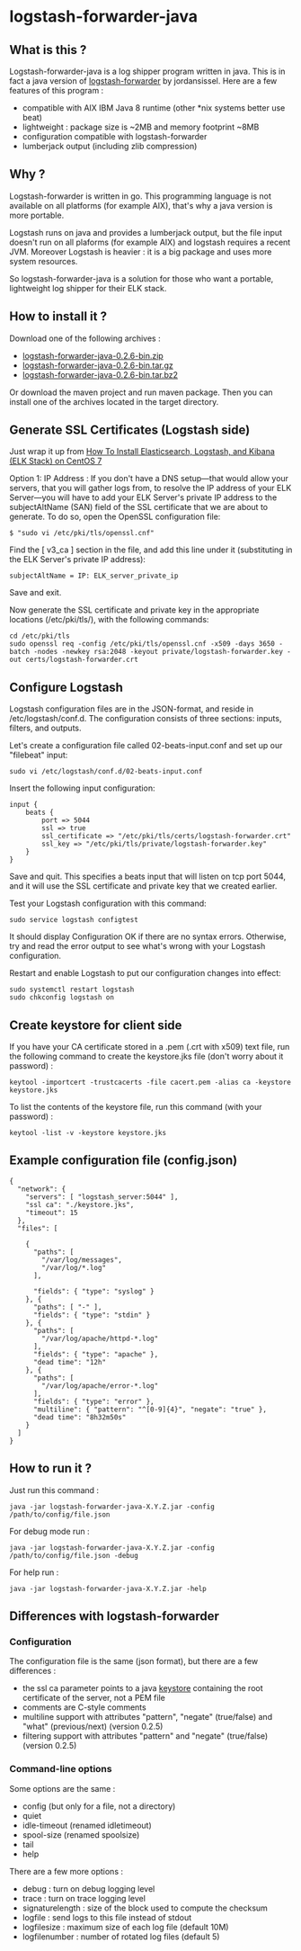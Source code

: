 # logstash-forwarder-java

## What is this ?

Logstash-forwarder-java is a log shipper program written in java. This is in fact a java version of [logstash-forwarder](https://github.com/elasticsearch/logstash-forwarder) by jordansissel.
Here are a few features of this program :
  - compatible with AIX IBM Java 8 runtime (other *nix systems better use beat)
  - lightweight : package size is ~2MB and memory footprint ~8MB
  - configuration compatible with logstash-forwarder
  - lumberjack output (including zlib compression)

## Why ?

Logstash-forwarder is written in go. This programming language is not available on all platforms (for example AIX), that's why a java version is more portable.

Logstash runs on java and provides a lumberjack output, but the file input doesn't run on all plaforms (for example AIX) and logstash requires a recent JVM. Moreover Logstash is heavier : it is a big package and uses more system resources.

So logstash-forwarder-java is a solution for those who want a portable, lightweight log shipper for their ELK stack.

## How to install it ?

Download one of the following archives :
  - [logstash-forwarder-java-0.2.6-bin.zip](https://github.com/netfirms/logstash-forwarder-java/releases/download/0.2.6/logstash-forwarder-java-0.2.6-bin.zip)
  - [logstash-forwarder-java-0.2.6-bin.tar.gz](https://github.com/netfirms/logstash-forwarder-java/releases/download/0.2.6/logstash-forwarder-java-0.2.6-bin.tar.gz)
  - [logstash-forwarder-java-0.2.6-bin.tar.bz2](https://github.com/netfirms/logstash-forwarder-java/releases/download/0.2.6/logstash-forwarder-java-0.2.6-bin.tar.bz2)

Or download the maven project and run maven package. Then you can install one of the archives located in the target directory.

## Generate SSL Certificates (Logstash side) 

Just wrap it up from [How To Install Elasticsearch, Logstash, and Kibana (ELK Stack) on CentOS 7](https://www.digitalocean.com/community/tutorials/how-to-install-elasticsearch-logstash-and-kibana-elk-stack-on-centos-7)

Option 1: IP Address :
If you don't have a DNS setup—that would allow your servers, that you will gather logs from, to resolve the IP address of your ELK Server—you will have to add your ELK Server's private IP address to the subjectAltName (SAN) field of the SSL certificate that we are about to generate. To do so, open the OpenSSL configuration file:

    $ "sudo vi /etc/pki/tls/openssl.cnf"
    
Find the [ v3_ca ] section in the file, and add this line under it (substituting in the ELK Server's private IP address):

    
    subjectAltName = IP: ELK_server_private_ip 
    
Save and exit.

Now generate the SSL certificate and private key in the appropriate locations (/etc/pki/tls/), with the following commands:
    
    cd /etc/pki/tls
    sudo openssl req -config /etc/pki/tls/openssl.cnf -x509 -days 3650 -batch -nodes -newkey rsa:2048 -keyout private/logstash-forwarder.key -out certs/logstash-forwarder.crt
    

## Configure Logstash
Logstash configuration files are in the JSON-format, and reside in /etc/logstash/conf.d. The configuration consists of three sections: inputs, filters, and outputs.

Let's create a configuration file called 02-beats-input.conf and set up our "filebeat" input:


    sudo vi /etc/logstash/conf.d/02-beats-input.conf


Insert the following input configuration:


    input {
        beats {
            port => 5044
            ssl => true
            ssl_certificate => "/etc/pki/tls/certs/logstash-forwarder.crt"
            ssl_key => "/etc/pki/tls/private/logstash-forwarder.key"
        }
    }
    
Save and quit. This specifies a beats input that will listen on tcp port 5044, and it will use the SSL certificate and private key that we created earlier.

Test your Logstash configuration with this command:

    sudo service logstash configtest
    
It should display Configuration OK if there are no syntax errors. Otherwise, try and read the error output to see what's wrong with your Logstash configuration.

Restart and enable Logstash to put our configuration changes into effect:

    sudo systemctl restart logstash
    sudo chkconfig logstash on

## Create keystore for client side
If you have your CA certificate stored in a .pem (.crt with x509) text file, run the following command to create the keystore.jks file (don't worry about it password) :

    keytool -importcert -trustcacerts -file cacert.pem -alias ca -keystore keystore.jks
    
To list the contents of the keystore file, run this command (with your password) :
        
    keytool -list -v -keystore keystore.jks

## Example configuration file (config.json)

    {
      "network": {
        "servers": [ "logstash_server:5044" ],
        "ssl ca": "./keystore.jks",
        "timeout": 15
      },
      "files": [
    
        {
          "paths": [
            "/var/log/messages",
            "/var/log/*.log"
          ],
    
          "fields": { "type": "syslog" }
        }, {
          "paths": [ "-" ],
          "fields": { "type": "stdin" }
        }, {
          "paths": [
            "/var/log/apache/httpd-*.log"
          ],
          "fields": { "type": "apache" },
          "dead time": "12h" 
        }, {
          "paths": [
            "/var/log/apache/error-*.log"
          ],
          "fields": { "type": "error" },
          "multiline": { "pattern": "^[0-9]{4}", "negate": "true" },
          "dead time": "8h32m50s" 
        }
      ]
    } 
    
## How to run it ?

Just run this command :

    java -jar logstash-forwarder-java-X.Y.Z.jar -config /path/to/config/file.json

For debug mode run :

    java -jar logstash-forwarder-java-X.Y.Z.jar -config /path/to/config/file.json -debug

For help run :

    java -jar logstash-forwarder-java-X.Y.Z.jar -help

## Differences with logstash-forwarder

### Configuration

The configuration file is the same (json format), but there are a few differences :
  - the ssl ca parameter points to a java [keystore](https://github.com/didfet/logstash-forwarder-java/blob/master/HOWTO-KEYSTORE.md) containing the root certificate of the server, not a PEM file
  - comments are C-style comments
  - multiline support with attributes "pattern", "negate" (true/false) and "what" (previous/next) (version 0.2.5)
  - filtering support with attributes "pattern" and "negate" (true/false) (version 0.2.5)

### Command-line options

Some options are the same :
  - config (but only for a file, not a directory)
  - quiet
  - idle-timeout (renamed idletimeout)
  - spool-size (renamed spoolsize)
  - tail
  - help

There are a few more options :
  - debug : turn on debug logging level
  - trace : turn on trace logging level
  - signaturelength : size of the block used to compute the checksum
  - logfile : send logs to this file instead of stdout
  - logfilesize : maximum size of each log file (default 10M)
  - logfilenumber : number of rotated log files (default 5)

